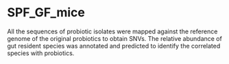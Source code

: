 # SPF_GF_mice
All the sequences of probiotic isolates were mapped against the reference genome of the original probiotics to obtain SNVs.
The relative abundance of gut resident species was annotated and predicted to identify the correlated species with probiotics.
